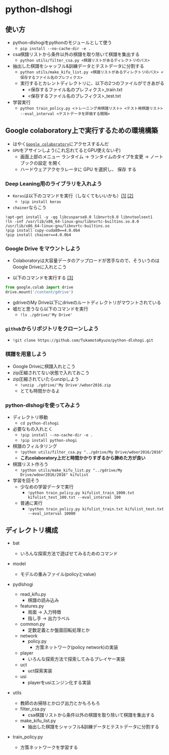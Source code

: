 # python-dlshogi

## 使い方

- python-dlshogiをpythonのモジュールとして使う
  - `pip install --no-cache-dir -e .`
- csa棋譜リストから条件以外の棋譜を取り除いて棋譜を集出する
  - `python utils/filter_csa.py <棋譜リストがあるディレクトリのパス>`
- 抽出した棋譜をシャッフル&訓練データとテストデータに分割する
  - `python utils/make_kifu_list.py <棋譜リストがあるディレクトリのパス> <保存するファイル名のプレフィクス>`
  - 実行するとカレントディレクトリに、以下の2つのファイルができあがる
    - <保存するファイル名のプレフィクス>_train.txt
    - <保存するファイル名のプレフィクス>_test.txt
- 学習実行
  - `python train_policy.py <トレーニング用棋譜リスト> <テスト用棋譜リスト> --eval_interval <テストデータを評価する間隔>`

## Google colaboratory上で実行するための環境構築

- はやく[`Google colaboratory`](https://colab.research.google.com/)にアクセスするんだ
- `GPU`をアサインしよう(これ忘れてるとGPU使えないぞ)
  - 画面上部のメニュー ランタイム -> ランタイムのタイプを変更 -> ノートブックの設定 を開く
  - ハードウェアアクセラレータに GPU を選択し、 保存 する

### Deep Leaning用のライブラリを入れよう

- `Keras`は以下のコマンドを実行（しなくてもいいかも）[[1]](https://qiita.com/tomo_makes/items/f70fe48c428d3a61e131) [[2]](https://qiita.com/stakemura/items/1761be70a06fa8ee853f#chainer)
  - `!pip install keras`
- `chainer`ならこう

``` shell
!apt-get install -y -qq libcusparse8.0 libnvrtc8.0 libnvtoolsext1
!ln -snf /usr/lib/x86_64-linux-gnu/libnvrtc-builtins.so.8.0 /usr/lib/x86_64-linux-gnu/libnvrtc-builtins.so
!pip install cupy-cuda80==4.0.0b4 
!pip install chainer==4.0.0b4
```

### Google Drive をマウントしよう

- Colaboratoryは大容量データのアップロードが苦手なので、そういうのはGoogle Driveに入れとこう

- 以下のコマンドを実行する [[3]](https://qiita.com/uni-3/items/201aaa2708260cc790b8)

``` python
from google.colab import drive
drive.mount('/content/gdrive')
```

- gdriveのMy Drive以下にdriveのルートディレクトリがマウントされている
- 嘘だと思うなら以下のコマンドを実行
  - `!ls ./gdrive/'My Drive'`

### `github`からリポジトリをクローンしよう

- `!git clone https://github.com/TukamotoRyuzo/python-dlshogi.git`

### 棋譜を用意しよう

- Google Driveに棋譜入れとこう
- zip圧縮されてない状態で入れておこう
- zip圧縮されていたらunzipしよう
  - `!unzip ./gdrive/'My Drive'/wdoor2016.zip`
  - とても時間かかるよ

### python-dlshogiを使ってみよう

- ディレクトリ移動
  - `cd python-dlshogi`
- 必要なもの入れとく
  - `!pip install --no-cache-dir -e .`
  - `!pip install python-shogi`
- 棋譜のフィルタリング
  - `!python utils/filter_csa.py "../gdrive/My Drive/wdoor2016/2016"`
  - __これcolaboratory上だと時間かかりすぎるから諦めた方が良い__
- 棋譜リスト作ろう
  - `!python utils/make_kifu_list.py "../gdrive/My Drive/wdoor2016/2016" kifulist`
- 学習を回そう
  - 少なめの学習データで実行
    - `!python train_policy.py kifulist_train_1000.txt kifulist_test_100.txt --eval_interval 100`
  - 普通に実行
    - `!python train_policy.py kifulist_train.txt kifulist_test.txt --eval_interval 10000`
## ディレクトリ構成

- bat
  - いろんな探索方法で遊ばせてみるためのコマンド
- model
  - モデルの重みファイル(policyとvalue)
- pydlshogi
  - read_kifu.py
    - 棋譜の読み込み
  - features.py
    - 局面 -> 入力特徴
    - 指し手 -> 出力ラベル
  - common.py
    - 定数定義とか盤面回転処理とか
  - network
    - policy.py
      - 方策ネットワーク(policy network)の実装
  - player
    - いろんな探索方法で探索してみるプレイヤー実装
  - uct
    - uct探索実装
  - usi
    - playerをusiエンジン化する実装

- utils
  - 教師のお掃除とかログ出力とかもろもろ
  - filter_csa.py
    - csa棋譜リストから条件以外の棋譜を取り除いて棋譜を集出する
  - make_kifu_list.py
    - 抽出した棋譜をシャッフル&訓練データとテストデータに分割する
- train_policy.py
  - 方策ネットワークを学習する
